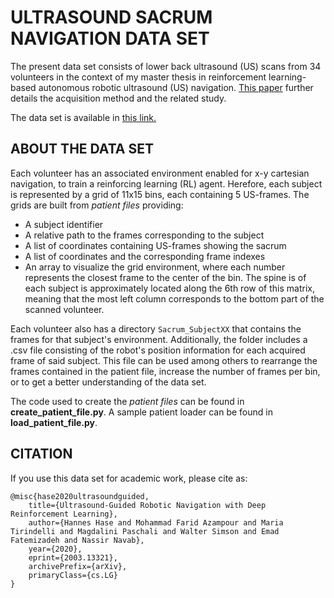 
# ULTRASOUND SACRUM NAVIGATION DATA SET 
The present data set consists of lower back ultrasound (US) scans from 34 volunteers in the context of my master thesis in reinforcement learning-based autonomous robotic ultrasound (US) navigation. [This paper](link_to_paper) further details the acquisition method and the related study.

The data set is available in [this link.](https://campar.in.tum.de/files/SacrumNavDataset/dataset.zip)

## ABOUT THE DATA SET
Each volunteer has an associated environment enabled for x-y cartesian navigation, to train a reinforcing learning (RL) agent. Herefore, each subject is represented by a grid of 11x15 bins, each containing 5 US-frames. The grids are built from *patient files* providing:
- A subject identifier
- A relative path to the frames corresponding to the subject
- A list of coordinates containing US-frames showing the sacrum
- A list of coordinates and the corresponding frame indexes
- An array to visualize the grid environment, where each number represents the closest frame to the center of the bin. The spine is of each subject is approximately located along the 6th row of this matrix, meaning that the most left column corresponds to the bottom part of the scanned volunteer.

Each volunteer also has a directory `Sacrum_SubjectXX` that contains the frames for that subject's environment. Additionally, the folder includes a .csv file consisting of the robot's position information for each acquired frame of said subject. This file can be used among others to rearrange the frames contained in the patient file, increase the number of frames per bin, or to get a better understanding of the data set.

The code used to create the *patient files* can be found in **create_patient_file.py**.
A sample patient loader can be found in **load_patient_file.py**. 

## CITATION
If you use this data set for academic work, please cite as:

```
@misc{hase2020ultrasoundguided,
	title={Ultrasound-Guided Robotic Navigation with Deep Reinforcement Learning},
	author={Hannes Hase and Mohammad Farid Azampour and Maria Tirindelli and Magdalini Paschali and Walter Simson and Emad Fatemizadeh and Nassir Navab},
	year={2020},
	eprint={2003.13321},
	archivePrefix={arXiv},
	primaryClass={cs.LG}
}
```

